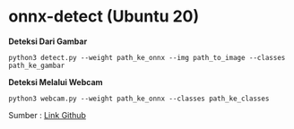# onnx-detect (Ubuntu 20)

**Deteksi Dari Gambar** 

```
python3 detect.py --weight path_ke_onnx --img path_to_image --classes path_ke_gambar
```

**Deteksi Melalui Webcam**
 
```
python3 webcam.py --weight path_ke_onnx --classes path_ke_classes
```

Sumber : [Link Github](https://github.com/poojatambe/Yolov5-inference-on-ONNXRuntime-and-opencv-DNN)
